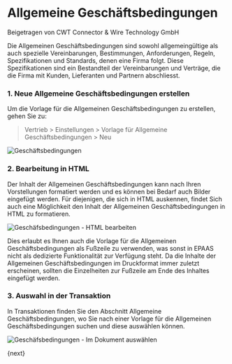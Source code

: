 <!-- add-breadcrumbs -->
# Allgemeine Geschäftsbedingungen
<span class="text-muted contributed-by">Beigetragen von CWT Connector & Wire Technology GmbH</span>

Die Allgemeinen Geschäftsbedingungen sind sowohl allgemeingültige als auch spezielle Vereinbarungen, Bestimmungen, Anforderungen, Regeln, Spezifikationen und Standards, denen eine Firma folgt. Diese Spezifikationen sind ein Bestandteil der Vereinbarungen und Verträge, die die Firma mit Kunden, Lieferanten und Partnern abschliesst.

### 1\. Neue Allgemeine Geschäftsbedingungen erstellen

Um die Vorlage für die Allgemeinen Geschäftsbedingungen zu erstellen, gehen Sie zu:

> Vertrieb > Einstellungen > Vorlage für Allgemeine Geschäftsbedingungen > Neu

<img class="screenshot" alt="Geschäftsbedingungen" src="{{docs_base_url}}/assets/img/setup/print/terms-1.png">

### 2\. Bearbeitung in HTML

Der Inhalt der Allgemeinen Geschäftsbedingungen kann nach Ihren Vorstellungen formatiert werden und es können bei Bedarf auch Bilder eingefügt werden. Für diejenigen, die sich in HTML auskennen, findet Sich auch eine Möglichkeit den Inhalt der Allgemeinen Geschäftsbedingungen in HTML zu formatieren.

<img class="screenshot" alt="Geschäfsbedingungen - HTML bearbeiten" src="{{docs_base_url}}/assets/img/setup/print/terms-2.png">

Dies erlaubt es Ihnen auch die Vorlage für die Allgemeinen Geschäftsbedingungen als Fußzeile zu verwenden, was sonst in EPAAS nicht als dedizierte Funktionalität zur Verfügung steht. Da die Inhalte der Allgemeinen Geschäftsbedingungen im Druckformat immer zuletzt erscheinen, sollten die Einzelheiten zur Fußzeile am Ende des Inhaltes eingefügt werden.

### 3\. Auswahl in der Transaktion

In Transaktionen finden Sie den Abschnitt Allgemeine Geschäftsbedingungen, wo Sie nach einer Vorlage für die Allgemeinen Geschäftsbedingungen suchen und diese auswählen können.

<img class="screenshot" alt="Geschäfsbedingungen - Im Dokument auswählen" src="{{docs_base_url}}/assets/img/setup/print/terms-3.png">

{next}
